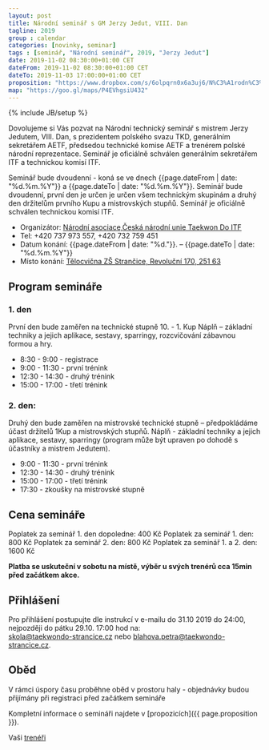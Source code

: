 ```yaml
---
layout: post
title: Národní seminář s GM Jerzy Jedut, VIII. Dan 
tagline: 2019
group : calendar
categories: [novinky, seminar]
tags : [seminář, "Národní seminář", 2019, "Jerzy Jedut"]
date: 2019-11-02 08:30:00+01:00 CET
dateFrom: 2019-11-02 08:30:00+01:00 CET
dateTo: 2019-11-03 17:00:00+01:00 CET
proposition: "https://www.dropbox.com/s/6olpqrn0x6a3uj6/N%C3%A1rodn%C3%AD_semin%C3%A1%C5%99_2019.pdf?dl=0"
map: "https://goo.gl/maps/P4EVhgsiU432"
---
```


{% include JB/setup %}

Dovolujeme si Vás pozvat na Národní technický seminář s mistrem Jerzy Jedutem, VIII. Dan, s prezidentem polského svazu TKD, generálním sekretářem AETF, předsedou  technické komise AETF a trenérem polské národní reprezentace.
Seminář je oficiálně schválen generálním sekretářem ITF a technickou komisí ITF.

Seminář bude dvoudenní - koná se ve dnech {{page.dateFrom | date: "%d.%m.%Y"}} a {{page.dateTo | date: "%d.%m.%Y"}}. Seminář bude dvoudenní, první den je určen je určen všem technickým skupinám a druhý den držitelům prvního Kupu a mistrovských stupňů.
Seminář je oficiálně schválen technickou komisí ITF.

- Organizátor: [Národní asociace,Česká národní unie Taekwon Do ITF](https://www.taekwondocz.com/)
- Tel: +420 737 973 557, +420 732 759 451
- Datum konání:  {{page.dateFrom | date: "%d."}}. – {{page.dateTo | date: "%d.%m.%Y"}}
- Místo konání: [Tělocvična ZŠ Strančice, Revoluční 170, 251 63]({{page.map}})

## Program semináře

### 1. den

První den bude zaměřen na technické stupně 10. - 1. Kup
Náplň – základní techniky a jejich aplikace, sestavy, sparringy, rozcvičování zábavnou formou a hry.
 
- 8:30 - 9:00   - registrace
- 9:00 - 11:30  - první trénink
- 12:30 - 14:30 - druhý trénink
- 15:00 - 17:00 - třetí trénink

### 2. den:

Druhý den bude zaměřen na mistrovské technické stupně – předpokládáme účast držitelů 1Kup a mistrovských stupňů.
Náplň - základní techniky a jejich aplikace, sestavy, sparringy (program může být upraven po dohodě s účastníky a mistrem Jedutem). 
 
- 9:00 - 11:30  - první trénink
- 12:30 - 14:30 - druhý trénink
- 15:00 - 17:00 - třetí trénink
- 17:30 - zkoušky na mistrovské stupně

## Cena semináře

Poplatek za seminář 1. den dopoledne: 400 Kč
Poplatek za seminář 1. den: 800 Kč
Poplatek za seminář 2. den: 800 Kč
Poplatek za seminář 1. a 2. den: 1600 Kč

**Platba se uskuteční v sobotu na místě, výběr u svých trenérů cca 15min před začátkem akce.**

## Přihlášení

Pro přihlášení postupujte dle instrukcí v e-mailu do 31.10 2019 do 24:00, nejpozději do pátku 29.10. 17:00 hod na:    
skola@taekwondo-strancice.cz nebo blahova.petra@taekwondo-strancice.cz.

## Oběd

V rámci úspory času proběhne oběd v prostoru haly - objednávky budou přijímány při registraci před začátkem semináře

Kompletní informace o semináři najdete v [propozicích]({{ page.proposition }}).

Vaši [trenéři](/treneri)

